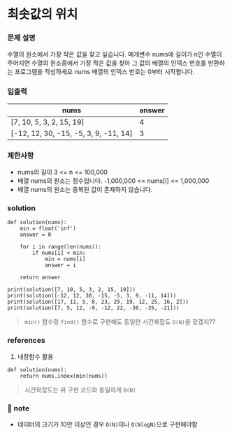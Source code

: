 # 최솟값의 위치

### 문제 설명
수열의 원소에서 가장 작은 값을 찾고 싶습니다.
매개변수 nums에 길이가 n인 수열이 주어지면 수열의 원소중에서 가장 작은 값을 찾아 그 값의 배열의 인덱스 번호를 반환하는 프로그램을 작성하세요
nums 배열의 인덱스 번호는 0부터 시작합니다.

### 입출력 
|nums|answer|
|---|---|
|[7, 10, 5, 3, 2, 15, 19]|4|
|[-12, 12, 30, -15, -5, 3, 9, -11, 14]|3|

### 제한사항
* nums의 길이 3 <= n <= 100,000
* 배열 nums의 원소는 정수입니다. -1,000,000 <= nums[i] <= 1,000,000
* 배열 nums의 원소는 중복된 값이 존재하지 않습니다.

### solution
```
def solution(nums):
    min = float('inf')
    answer = 0

    for i in range(len(nums)):
        if nums[i] < min:
            min = nums[i]
            answer = i
    
    return answer 

print(solution([7, 10, 5, 3, 2, 15, 19]))
print(solution([-12, 12, 30, -15, -5, 3, 9, -11, 14]))
print(solution([17, 11, 5, 8, 23, 29, 19, 12, 25, 16, 2]))
print(solution([7, 5, 12, -9, -12, 22, -30, -35, -21]))
```
> `min()` 함수랑 `find()` 함수로 구현해도 동일한 시간복잡도 `O(N)`을 갖겠지??

### references
1) 내장함수 활용
```
def solution(nums):
	return nums.index(min(nums))
```
> 시간복잡도는 위 구현 코드와 동일하게 `O(N)` 

### :pushpin: note
* 데이터의 크기가 10만 이상인 경우 `O(N)`이나 `O(NlogN)`으로 구현해야함

